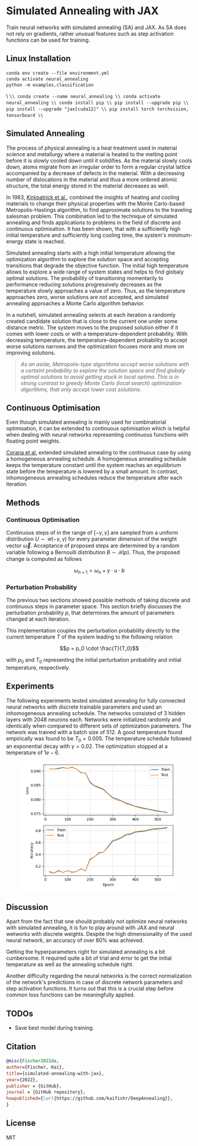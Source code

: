 # Simulated Annealing with JAX

Train neural networks with simulated annealing (SA) and JAX. As SA does not rely on gradients, rather unusual features such as step activation functions can be used for training.

## Linux Installation

```
conda env create --file environment.yml
conda activate neural_annealing
python -m examples.classification
```

\\ ```
\\ conda create --name neural_annealing
\\ conda activate neural_annealing
\\ conda install pip
\\ pip install --upgrade pip
\\ pip install --upgrade "jax[cuda12]"
\\ pip install torch torchvision, tensorboard
\\ ```

## Simulated Annealing

The process of physical annealing is a heat treatment used in material science and metallurgy where a material is heated to the melting point before it is slowly cooled down until it solidifies. As the material slowly cools down, atoms migrate from an irregular order to form a regular crystal lattice accompanied by a decrease of defects in the material. With a decreasing number of dislocations in the material and thus a more ordered atomic structure, the total energy stored in the material decreases as well. 

In 1983, [Kirkpatrick et al.](https://www.science.org/doi/pdf/10.1126/science.220.4598.671), combined the insights of heating and cooling materials to change their physical properties with the Monte Carlo-based Metropolis-Hastings algorithm, to find approximate solutions to the traveling salesman problem. This combination led to the technique of simulated annealing and finds applications to problems in the field of discrete and continuous optimisation. It has been shown, that with a sufficiently high initial temperature and sufficiently long cooling time, the system's minimum-energy state is reached.

Simulated annealing starts with a high initial temperature allowing the optimization algorithm to explore the solution space and accepting transitions that degrade the objective function. The initial high temperature allows to explore a wide range of system states and helps to find globaly optimal solutions. The probability of transitioning momentarily to performance reducing solutions progressively decreases as the temperature slowly approaches a value of zero. Thus, as the temperature approaches zero, worse solutions are not accepted, and simulated annealing approaches a Monte Carlo algorithm behavior.

In a nutshell, simulated annealing selects at each iteration a randomly created candidate solution that is close to the current one under some distance metric. The system moves to the proposed solution either if it comes with lower costs or with a temperature-dependent probability. With decreasing temperature, the temperature-dependent probability to accept worse solutions narrows and the optimization focuses more and more on improving solutions.

> *As an aside, Metropolis-type algorithms accept worse solutions with a certaint probability to explore the solution space and find globaly optimal solutions to avoid getting stuck in local optima. This is in strong contrast to greedy Monte Carlo (local search) optimization algorithms, that only accept lower cost solutions.*

## Continuous Optimisation

Even though simulated annealing is mainly used for combinatorial optimisation, it can be extended to continuous optimisation which is helpful when dealing with neural networks representing continuous functions with floating point weights.

[Corana et al.](https://dl.acm.org/doi/10.1145/29380.29864) extended simulated annealing to the continuous case by using a homogeneous annealing schedule. A homogeneous annealing schedule keeps the temperature constant until the system reaches an equilibrium state before the temperature is lowered by a small amount. In contrast, inhomogeneous annealing schedules reduce the temperature after each iteration.

## Methods

### Continuous Optimisation

Continuous steps of in the range of $[-\gamma, \gamma]$ are sampled from a uniform distribution $U \sim \mathcal{U}(-\gamma, \gamma)$ for every parameter dimension of the weight vector $\vec{\omega}$. Acceptance of proposed steps are determined by a random variable following a Bernoulli distribution $B \sim \mathcal{B}(p)$. Thus, the proposed change is computed as follows

$$\omega_{n+1} = \omega_n + \gamma \cdot u \cdot b$$

### Perturbation Probability

The previous two sections showed possible methods of taking discrete and continuous steps in parameter space. This section briefly discusses the perturbation probability $p$, that determines the amount of parameters changed at each iteration.

This implementation couples the perturbation probability directly to the current temperature $T$ of the system leading to the following relation

$$p = p_0 \cdot \frac{T}{T_0}$$

with $p_0$ and $T_0$ representing the initial perturbation probability and initial temperature, respectively.

## Experiments

The following experiments tested simulated annealing for fully connected neural networks with discrete trainable parameters and used an inhomogeneous annealing schedule. The networks consisted of 3 hidden layers with 2048 neurons each. Networks were initialized randomly and identically when compared to different sets of optimization  parameters. The network was trained with a batch size of 512. A good temperature found empirically was found to be $T_0 = 0.005$. The temperature schedule followed an exponential decay with $\gamma = 0.02$. The optimization stopped at a temperature of $1e-6$. 

<p align="center">
<img src="docs/loss_accuracy.png" alt="isolated" width="420"/>
</p>


## Discussion

Apart from the fact that one should probably not optimize neural networks with simulated annealing, it is fun to play around with JAX and neural wetworks with discrete weights. Despite the high dimensionality of the used neural network, an accuracy of over 80% was achieved.

Getting the hyperparameters right for simulated annealing is a bit cumbersome. It required quite a bit of trial and error to get the initial temperature as well as the annealing schedule right.

Another difficulty regarding the neural networks is the correct normalization of the network's predictions in case of discrete network parameters and step activation functions. It turns out that this is a crucial step before common loss functions can be meaningfully applied.

## TODOs

- Save best model during training.


## Citation

```bibtex
@misc{Fischer2022da,
author={Fischer, Kai},
title={simulated-annealing-with-jax},
year={2022},
publisher = {GitHub},
journal = {GitHub repository},
howpublished={\url{https://github.com/kaifishr/DeepAnnealing}},
}
```


## License

MIT